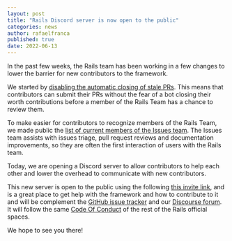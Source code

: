 ```yaml
---
layout: post
title: "Rails Discord server is now open to the public"
categories: news
author: rafaelfranca
published: true
date: 2022-06-13
---
```


In the past few weeks, the Rails team has been working in a few changes to lower the barrier for new contributors to the framework.

We started by [disabling the automatic closing of stale PRs](https://github.com/rails/rails/commit/acf48169943011834c4c885b956e29050548fa98). This means that contributors can submit their PRs without
the fear of a bot closing their worth contributions before a member of the Rails Team has a chance to review them.

To make easier for contributors to recognize members of the Rails Team, we made public the [list
of current members of the Issues team](https://rubyonrails.org/community). The Issues team assists with
issues triage, pull request reviews and documentation improvements, so they are often the first
interaction of users with the Rails team.

Today, we are opening a Discord server to allow contributors to help each other and lower the overhead
to communicate with new contributors.

This new server is open to the public using the following [this invite link](https://discord.gg/8N68BCw49),
and is a great place to get help with the framework and how to contribute to it and will be complement
the [GitHub issue tracker](https://github.com/rails/rails/issues) and our
[Discourse forum](https://discuss.rubyonrails.org/). It will follow the same
[Code Of Conduct](https://rubyonrails.org/conduct) of the rest of the Rails official spaces.

We hope to see you there!
